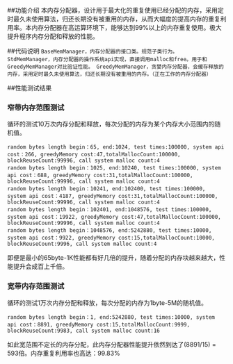 ##功能介绍
本内存分配器，设计用于最大化的重复使用已经分配的内存，采用定时最久未使用算法，归还长期没有被重用的内存，从而大幅度的提高内存的重复利用率。本内存分配器在高运算环境下，能够达到99%以上的内存重复使用。极大提升程序内存分配和释放的性能。

##代码说明
``
BaseMemManager，内存分配器的接口类。规范子类行为。
StdMemManager，内存分配器的操作系统api实现，直接调用malloc和free。用于和GreedyMemManager对比验证性能。
GreedyMemManager，贪婪内存分配器，会缓存释放的内存，采用定时最久未使用算法，归还长期没有被重用的内存。（正在工作的内存分配器）
``

##性能测试结果
### 窄带内存范围测试
循环的测试10万次内存分配和释放，每次分配的内存为某个内存大小范围内的随机值。
```
random bytes length begin：65, end:1024, test times:100000, system api cost：266, greedyMemory cost:47,totalMallocCount:100000, blockReuseCount:99996, call system malloc count:4
random bytes length begin：1025, end:10240, test times:100000, system api cost：688, greedyMemory cost:31,totalMallocCount:100000, blockReuseCount:99996, call system malloc count:4
random bytes length begin：10241, end:102400, test times:100000, system api cost：4187, greedyMemory cost:31,totalMallocCount:100000, blockReuseCount:99996, call system malloc count:4
random bytes length begin：102401, end:1048576, test times:100000, system api cost：19922, greedyMemory cost:47,totalMallocCount:100000, blockReuseCount:99996, call system malloc count:4
random bytes length begin：1048576, end:5242880, test times:10000, system api cost：9922, greedyMemory cost:15,totalMallocCount:10000, blockReuseCount:9996, call system malloc count:4
```

即便是最小的65byte-1K性能都有好几倍的提升，随着分配的内存块越来越大，性能提升会成百上千倍。

### 宽带内存范围测试
循环的测试1万次内存分配和释放，每次分配的内存为1byte-5M的随机值。
```
random bytes length begin：1, end:5242880, test times:10000, system api cost：8891, greedyMemory cost:15,totalMallocCount:9999, blockReuseCount:9983, call system malloc count:16
```
如此宽范围不定长的内存分配，此内存分配器性能提升依然到达了(8891/15) = 593倍。内存重复利用率也高达：99.83%